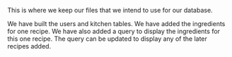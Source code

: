 This is where we keep our files that we intend to use for our database.

We have built the users and kitchen tables. We have added the ingredients for one recipe.
We have also added a query to display the ingredients for this one recipe.
The query can be updated to display any of the later recipes added.
